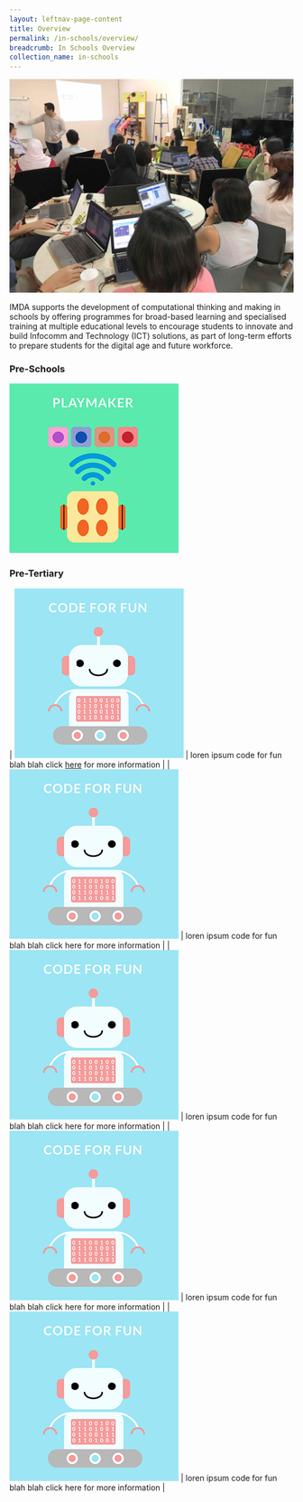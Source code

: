 ```yaml
---
layout: leftnav-page-content
title: Overview
permalink: /in-schools/overview/
breadcrumb: In Schools Overview
collection_name: in-schools
---
```

![In Schools Overview](/images/in-schools/overview/in-schools-overview.jpg)

IMDA supports the development of computational thinking and making in schools by offering programmes for broad-based learning and specialised training at multiple educational levels to encourage students to innovate and build Infocomm and Technology (ICT) solutions, as part of long-term efforts to prepare students for the digital age and future workforce.

### Pre-Schools

[<img src="/images/in-schools/overview/Playmaker_Icon.jpg" alt= "playmaker" width="300" height="300">](https://isomer-dlp-staging.netlify.com/in-schools/playmaker-overview/)

### Pre-Tertiary

| ![code for fun](/images/in-schools/overview/Code_For_Fun_Icon_V2.jpg)  |  loren ipsum code for fun blah blah click [here](https://isomer-dlp-staging.netlify.com/in-schools/code-for-fun/overview/) for more information |
| ![code for fun](/images/in-schools/overview/Code_For_Fun_Icon_V2.jpg)  | loren ipsum code for fun blah blah click here for more information |
|  ![code for fun](/images/in-schools/overview/Code_For_Fun_Icon_V2.jpg)  |  loren ipsum code for fun blah blah click here for more information | 
|  ![code for fun](/images/in-schools/overview/Code_For_Fun_Icon_V2.jpg) | loren ipsum code for fun blah blah click here for more information |
| ![code for fun](/images/in-schools/overview/Code_For_Fun_Icon_V2.jpg)  |  loren ipsum code for fun blah blah click here for more information |
